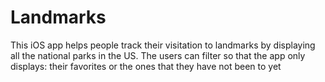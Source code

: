 # Landmarks

This iOS app helps people track their visitation to landmarks by displaying all the national parks in the US.
The users can filter so that the app only displays: their favorites or the ones that they have not been to yet
